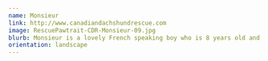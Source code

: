 ```yaml
---
name: Monsieur
link: http://www.canadiandachshundrescue.com
image: RescuePawtrait-CDR-Monsieur-09.jpg
blurb: Monsieur is a lovely French speaking boy who is 8 years old and an owner surrender. 
orientation: landscape
---
```

